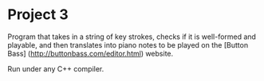 # Project 3

Program that takes in a string of key strokes, checks if it is well-formed and playable, and then translates into piano notes to be played on the [Button Bass] (http://buttonbass.com/editor.html) website.

Run under any C++ compiler.
